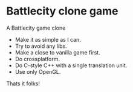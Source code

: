 # Battlecity clone game
A Battlecity game clone

- Make it as simple as I can.
- Try to avoid any libs.
- Make a close to vanilla game first.
- Do crossplatform.
- Do C-style C++ with a single translation unit.
- Use only OpenGL.

Thats it folks!
